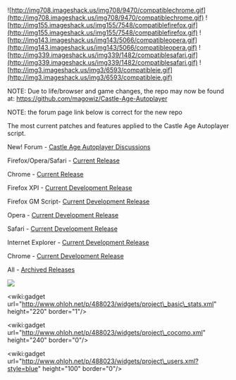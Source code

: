 ![http://img708.imageshack.us/img708/9470/compatiblechrome.gif](http://img708.imageshack.us/img708/9470/compatiblechrome.gif) ![http://img155.imageshack.us/img155/7548/compatiblefirefox.gif](http://img155.imageshack.us/img155/7548/compatiblefirefox.gif) ![http://img143.imageshack.us/img143/5066/compatibleopera.gif](http://img143.imageshack.us/img143/5066/compatibleopera.gif) ![http://img339.imageshack.us/img339/1482/compatiblesafari.gif](http://img339.imageshack.us/img339/1482/compatiblesafari.gif)
![http://img3.imageshack.us/img3/6593/compatibleie.gif](http://img3.imageshack.us/img3/6593/compatibleie.gif)

NOTE: Due to life/browser and game changes, the repo may now be found at: https://github.com/magowiz/Castle-Age-Autoplayer

NOTE: the forum page link below is correct for the new repo

The most current patches and features applied to the Castle Age Autoplayer script.

New! Forum - [Castle Age Autoplayer Discussions](http://caaplayer.freeforums.org)

Firefox/Opera/Safari - [Current Release](http://castle-age-auto-player.googlecode.com/files/Castle-Age-Autoplayer.user.js)

Chrome - [Current Release](https://chrome.google.com/extensions/detail/llpkdhejnefebcchehcfbmajpggldlnf/)

Firefox XPI - [Current Development Release](http://castle-age-auto-player.googlecode.com/svn/trunk/FireFox/packed/caap.xpi)

Firefox GM Script- [Current Development Release](http://castle-age-auto-player.googlecode.com/svn/trunk/Castle-Age-Autoplayer.user.js)

Opera - [Current Development Release](http://castle-age-auto-player.googlecode.com/svn/trunk/Opera/packed/caap.oex)

Safari - [Current Development Release](http://castle-age-auto-player.googlecode.com/svn/trunk/Safari/Castle-Age-Autoplayer-Beta-Loader.user.js)

Internet Explorer - [Current Development Release](http://castle-age-auto-player.googlecode.com/svn/trunk/IE/Castle-Age-Autoplayer-Beta-Loader.ieuser.js)

Chrome - [Current Development Release](http://castle-age-auto-player.googlecode.com/svn/trunk/Chrome/packed/Chrome.crx)

All - [Archived Releases](http://code.google.com/p/castle-age-auto-player/downloads/list?can=4&q=&colspec=Filename+Type+Uploaded+ReleaseDate+Size+DownloadCount)

[![](https://www.paypal.com/en_US/i/btn/btn_donateCC_LG.gif)](https://www.paypal.com/cgi-bin/webscr?cmd=_donations&business=xotic750%40gmail%2ecom&item_name=Castle%20Age%20Auto%20Player&item_number=CAAP&bn=PP%2dDonationsBF%3abtn_donateCC_LG%2egif%3aNonHosted)

&lt;wiki:gadget url="http://www.ohloh.net/p/488023/widgets/project\_basic\_stats.xml" height="220" border="1"/&gt;

&lt;wiki:gadget url="http://www.ohloh.net/p/488023/widgets/project\_cocomo.xml" height="240" border="0"/&gt;

&lt;wiki:gadget url="http://www.ohloh.net/p/488023/widgets/project\_users.xml?style=blue" height="100" border="0"/&gt;